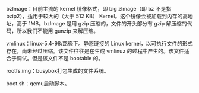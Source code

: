 bzImage：目前主流的 kernel 镜像格式，即 big zImage（即 bz 不是指 bzip2），适用于较大的（大于 512 KB） Kernel。这个镜像会被加载到内存的高地址，高于 1MB。bzImage 是用 gzip 压缩的，文件的开头部分有 gzip 解压缩的代码，所以我们不能用 gunzip 来解压缩。

vmlinux：linux-5.4-98/路径下。静态链接的 Linux kernel，以可执行文件的形式存在，尚未经过压缩。该文件往往是在生成 vmlinuz 的过程中产生的。该文件适合于调试。但是该文件不是 bootable 的。

rootfs.img：busybox打包生成的文件系统。

boot.sh：qemu启动脚本。

